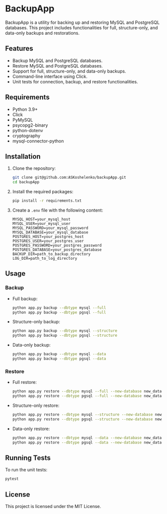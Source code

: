 
# BackupApp

BackupApp is a utility for backing up and restoring MySQL and PostgreSQL databases. This project includes functionalities for full, structure-only, and data-only backups and restorations.

## Features

- Backup MySQL and PostgreSQL databases.
- Restore MySQL and PostgreSQL databases.
- Support for full, structure-only, and data-only backups.
- Command-line interface using Click.
- Unit tests for connection, backup, and restore functionalities.

## Requirements

- Python 3.9+
- Click
- PyMySQL
- psycopg2-binary
- python-dotenv
- cryptography
- mysql-connector-python

## Installation

1. Clone the repository:
   ```bash
   git clone git@github.com:ASKoshelenko/backupApp.git
   cd backupApp
   ```

2. Install the required packages:
   ```bash
   pip install -r requirements.txt
   ```

3. Create a `.env` file with the following content:
   ```env
   MYSQL_HOST=your_mysql_host
   MYSQL_USER=your_mysql_user
   MYSQL_PASSWORD=your_mysql_password
   MYSQL_DATABASE=your_mysql_database
   POSTGRES_HOST=your_postgres_host
   POSTGRES_USER=your_postgres_user
   POSTGRES_PASSWORD=your_postgres_password
   POSTGRES_DATABASE=your_postgres_database
   BACKUP_DIR=path_to_backup_directory
   LOG_DIR=path_to_log_directory
   ```

## Usage

### Backup

- Full backup:
  ```bash
  python app.py backup --dbtype mysql --full
  python app.py backup --dbtype pgsql --full
  ```

- Structure-only backup:
  ```bash
  python app.py backup --dbtype mysql --structure
  python app.py backup --dbtype pgsql --structure
  ```

- Data-only backup:
  ```bash
  python app.py backup --dbtype mysql --data
  python app.py backup --dbtype pgsql --data
  ```

### Restore

- Full restore:
  ```bash
  python app.py restore --dbtype mysql --full --new-database new_database_name
  python app.py restore --dbtype pgsql --full --new-database new_database_name
  ```

- Structure-only restore:
  ```bash
  python app.py restore --dbtype mysql --structure --new-database new_database_name
  python app.py restore --dbtype pgsql --structure --new-database new_database_name
  ```

- Data-only restore:
  ```bash
  python app.py restore --dbtype mysql --data --new-database new_database_name
  python app.py restore --dbtype pgsql --data --new-database new_database_name
  ```

## Running Tests

To run the unit tests:
```bash
pytest
```

## License

This project is licensed under the MIT License.
